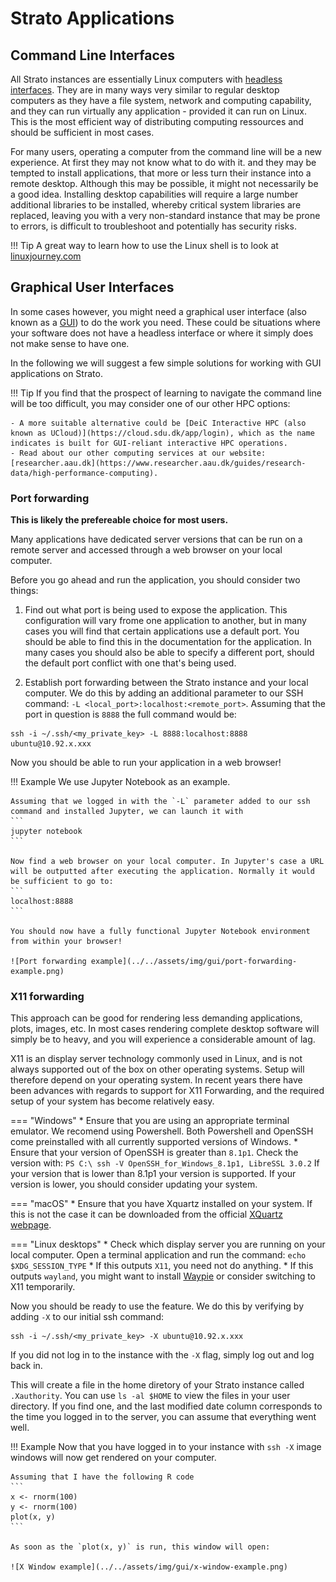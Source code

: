 # Strato Applications

## Command Line Interfaces
All Strato instances are essentially Linux computers with [headless interfaces](https://en.wikipedia.org/wiki/Headless_computer). They are in many ways very similar to regular desktop computers as they have a file system, network and computing capability, and they can run virtually any application - provided it can run on Linux. This is the most efficient way of distributing computing ressources and should be sufficient in most cases.

For many users, operating a computer from the command line will be a new experience. At first they may not know what to do with it. and they may be tempted to install applications, that more or less turn their instance into a remote desktop. Although this may be possible, it might not necessarily be a good idea. Installing desktop capabilities will require a large number additional libraries to be installed, whereby critical system libraries are replaced, leaving you with a very non-standard instance that may be prone to errors, is difficult to troubleshoot and potentially has security risks.

!!! Tip
    A great way to learn how to use the Linux shell is to look at [linuxjourney.com](https://linuxjourney.com/lesson/the-shell)


## Graphical User Interfaces

In some cases however, you might need a graphical user interface (also known as a [GUI](https://en.wikipedia.org/wiki/Graphical_user_interface)) to do the work you need. These could be situations where your software does not have a headless interface or where it simply does not make sense to have one.

In the following we will suggest a few simple solutions for working with GUI applications on Strato.

!!! Tip
    If you find that the prospect of learning to navigate the command line will be too difficult, you may consider one of our other HPC options:

    - A more suitable alternative could be [DeiC Interactive HPC (also known as UCloud)](https://cloud.sdu.dk/app/login), which as the name indicates is built for GUI-reliant interactive HPC operations.
    - Read about our other computing services at our website: [researcher.aau.dk](https://www.researcher.aau.dk/guides/research-data/high-performance-computing). 

### Port forwarding

**This is likely the prefereable choice for most users.**

Many applications have dedicated server versions that can be run on a remote server and accessed through a web browser on your local computer.

Before you go ahead and run the application, you should consider two things:

1. Find out what port is being used to expose the application. This configuration will vary frome one application to another, but in many cases you will find that certain applications use a default port. You should be able to find this in the documentation for the application. In many cases you should also be able to specify a different port, should the default port conflict with one that's being used.

2. Establish port forwarding between the Strato instance and your local computer. We do this by adding an additional parameter to our SSH command: `-L <local_port>:localhost:<remote_port>`. Assuming that the port in question is `8888` the full command would be:
```
ssh -i ~/.ssh/<my_private_key> -L 8888:localhost:8888 ubuntu@10.92.x.xxx
```

Now you should be able to run your application in a web browser!

!!! Example
    We use Jupyter Notebook as an example.
    
    Assuming that we logged in with the `-L` parameter added to our ssh command and installed Jupyter, we can launch it with
    ```
    jupyter notebook
    ```
    
    Now find a web browser on your local computer. In Jupyter's case a URL will be outputted after executing the application. Normally it would be sufficient to go to:
    ```
    localhost:8888
    ```
    
    You should now have a fully functional Jupyter Notebook environment from within your browser!
    
    ![Port forwarding example](../../assets/img/gui/port-forwarding-example.png)

### X11 forwarding

This approach can be good for rendering less demanding applications, plots, images, etc. In most cases rendering complete desktop software will simply be to heavy, and you will experience a considerable amount of lag.

X11 is an display server technology commonly used in Linux, and is not always supported out of the box on other operating systems. Setup will therefore depend on your operating system. In recent years there have been advances with regards to support for X11 Forwarding, and the required setup of your system has become relatively easy.

=== "Windows"
    * Ensure that you are using an appropriate terminal emulator. We recomend using Powershell. Both Powershell and OpenSSH come preinstalled with all currently supported versions of Windows.
    * Ensure that your version of OpenSSH is greater than `8.1p1`. Check the version with:
    ```
    PS C:\ ssh -V
    OpenSSH_for_Windows_8.1p1, LibreSSL 3.0.2
    ```
    If your version that is lower than 8.1p1 your version is supported. If your version is lower, you should consider updating your system.

=== "macOS"
    * Ensure that you have Xquartz installed on your system. If this is not the case it can be downloaded from the official [XQuartz webpage](https://xquartz.org).

=== "Linux desktops"
    * Check which display server you are running on your local computer. Open a terminal application and run the command:
    ```
    echo $XDG_SESSION_TYPE
    ```
        * If this outputs `X11`, you need not do anything.
        * If this outputs `wayland`, you might want to install [Waypie]("https://gitlab.freedesktop.org/mstoeckl/waypipe") or consider switching to X11 temporarily.

Now you should be ready to use the feature. We do this by verifying by adding `-X` to our initial ssh command:

```
ssh -i ~/.ssh/<my_private_key> -X ubuntu@10.92.x.xxx
```
If you did not log in to the instance with the `-X` flag, simply log out and log back in.

This will create a file in the home diretory of your Strato instance called `.Xauthority`. You can use `ls -al $HOME` to view the files in your user directory. If you find one, and the last modified date column corresponds to the time you logged in to the server, you can assume that everything went well.

!!! Example
    Now that you have logged in to your instance with `ssh -X` image windows will now get rendered on your computer.

    Assuming that I have the following R code
    ```
    x <- rnorm(100)
    y <- rnorm(100)
    plot(x, y)
    ```
    
    As soon as the `plot(x, y)` is run, this window will open:
    
    ![X Window example](../../assets/img/gui/x-window-example.png)

